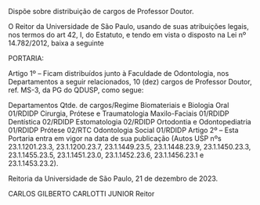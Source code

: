 Dispõe sobre distribuição de cargos de Professor Doutor.

O Reitor da Universidade de São Paulo, usando de suas atribuições legais, nos termos do art 42, I, do Estatuto, e tendo em vista o disposto na Lei nº 14.782/2012, baixa a seguinte

PORTARIA:

Artigo 1º – Ficam distribuídos junto à Faculdade de Odontologia, nos Departamentos a seguir relacionados, 10 (dez) cargos de Professor Doutor, ref. MS-3, da PG do QDUSP, como segue:

Departamentos	Qtde. de cargos/Regime
Biomateriais e Biologia Oral	01/RDIDP
Cirurgia, Prótese e Traumatologia Maxilo-Faciais	01/RDIDP
Dentística	02/RDIDP
Estomatologia	02/RDIDP
Ortodontia e Odontopediatria	01/RDIDP
Prótese	02/RTC
Odontologia Social	01/RDIDP
Artigo 2º – Esta Portaria entra em vigor na data de sua publicação (Autos USP nºs 23.1.1201.23.3, 23.1.1200.23.7, 23.1.1449.23.5, 23.1.1448.23.9, 23.1.1450.23.3, 23.1.1455.23.5, 23.1.1451.23.0, 23.1.1452.23.6, 23.1.1456.23.1 e 23.1.1453.23.2).

Reitoria da Universidade de São Paulo, 21 de dezembro de 2023.

CARLOS GILBERTO CARLOTTI JUNIOR
Reitor